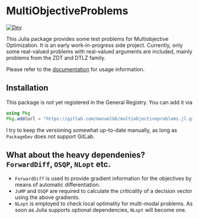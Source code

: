 # MultiObjectiveProblems

[![Dev](https://img.shields.io/badge/docs-dev-blue.svg)](https://manuelbb.gitlab.io/multiobjectiveproblems.jl/dev)

This Julia package provides some test problems for Multiobjective Optimization.
It is an early work-in-progress side project.
Currently, only some real-valued problems with real-valued arguments are included,
mainly problems from the ZDT and DTLZ family.

Please refer to the [documentation](https://manuelbb.gitlab.io/multiobjectiveproblems.jl/dev) for usage information.

## Installation
This package is not yet registered in the General Registry.
You can add it via 
```julia 
using Pkg
Pkg.add(url = "https://gitlab.com/manuelbb/multiobjectiveproblems.jl.git")
```

I try to keep the versioning somewhat up-to-date manually, as long as `PackageDev` does not support GitLab.

## What about the heavy dependenies? `ForwardDiff`, `OSQP`, `NLopt` etc.

* `ForwardDiff` is used to provide gradient information for the objectives by means of automatic differentiation.
* `JuMP` and `OSQP` are required to calculate the *criticality* of a decision vector using the above gradients.
* `NLopt` is employed to check local optimality for multi-modal problems. As soon as Julia supports optional dependencies, `NLopt` will become one.
